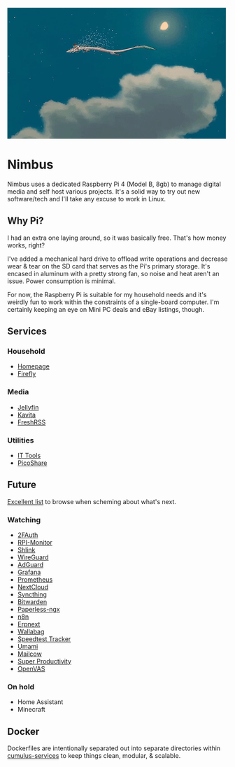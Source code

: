 ![haku](img/haku-cloud.gif)

# Nimbus

Nimbus uses a dedicated Raspberry Pi 4 (Model B, 8gb) to manage digital media and self host various projects. It's a solid way to try out new software/tech and I'll take any excuse to work in Linux. 

## Why Pi?

I had an extra one laying around, so it was basically free. That's how money works, right?

I've added a mechanical hard drive to offload write operations and decrease wear & tear on the SD card that serves as the Pi's primary storage. It's encased in aluminum with a pretty strong fan, so noise and heat aren't an issue. Power consumption is minimal.

For now, the Raspberry Pi is suitable for my household needs and it's weirdly fun to work within the constraints of a single-board computer. I'm certainly keeping an eye on Mini PC deals and eBay listings, though.

## Services

### Household

- [Homepage](https://gethomepage.dev/latest/)
- [Firefly](https://docs.firefly-iii.org/how-to/)

### Media

- [Jellyfin](https://wiki.kavitareader.com/guides)
- [Kavita](https://jellyfin.org/docs/)
- [FreshRSS](https://github.com/FreshRSS/FreshRSS/tree/edge/Docker#docker-compose-with-postgresql)

### Utilities

- [IT Tools](https://github.com/CorentinTh/it-tools)
- [PicoShare](https://github.com/mtlynch/picoshare)
  
## Future

[Excellent list](https://github.com/awesome-selfhosted/awesome-selfhosted) to browse when scheming about what's next.

### Watching

- [2FAuth](https://docs.2fauth.app/)
- [RPI-Monitor](https://github.com/XavierBerger/RPi-Monitor)
- [Shlink](https://github.com/shlinkio/shlink)
- [WireGuard](https://github.com/mikeroyal/WireGuard-Guide#getting-started-with-wireguard)
- [AdGuard](https://github.com/AdguardTeam/AdGuardHome)
- [Grafana](https://grafana.com/get/?tab=self-managed)
- [Prometheus](https://github.com/prometheus/prometheus)
- [NextCloud](https://nextcloud.com/athome/)
- [Syncthing](https://syncthing.net/)
- [Bitwarden](https://bitwarden.com/help/self-host-an-organization/)
- [Paperless-ngx](https://docs.paperless-ngx.com/)
- [n8n](https://docs.n8n.io/hosting/#)
- [Erpnext](https://erpnext.com/)
- [Wallabag](https://wallabag.org/)
- [Speedtest Tracker](https://github.com/alexjustesen/speedtest-tracker)
- [Umami](https://eu.umami.is/share/LGazGOecbDtaIwDr/umami.is)
- [Mailcow](https://docs.mailcow.email/getstarted/install/)
- [Super Productivity](https://github.com/johannesjo/super-productivity)
- [OpenVAS](https://github.com/greenbone/openvas-scanner)
  

### On hold

- Home Assistant
- Minecraft 

 
## Docker

Dockerfiles are intentionally separated out into separate directories within [cumulus-services](cumulus-services) to keep things clean, modular, & scalable. 
